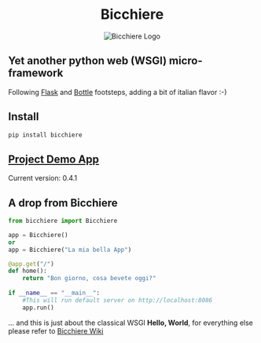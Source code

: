 
<h1 align="center">Bicchiere</h1>


<p align="center"><img title="Un bel bicchiere di Campari" src="https://bicchiere.eu.pythonanywhere.com/static/img/bicchiere-rosso-2.jpg" alt="Bicchiere Logo"/></p>

## Yet another python web (WSGI) micro-framework

Following [Flask](https://flask.palletsprojects.com/en/2.1.x/) and [Bottle](https://bottlepy.org/docs/dev/) footsteps, adding a bit of italian flavor :-)

## Install  
```bash
pip install bicchiere
```

## [Project Demo App](https://bicchiere.eu.pythonanywhere.com)

Current version: 0.4.1

## A drop from Bicchiere

```python
from bicchiere import Bicchiere

app = Bicchiere()
or
app = Bicchiere("La mia bella App")

@app.get("/")
def home():
    return "Bon giorno, cosa bevete oggi?"
    
if __name__ == "__main__":
    #This will run default server on http://localhost:8086
    app.run()
```

... and this is just about the classical WSGI **Hello, World**, for everything else please refer to [Bicchiere Wiki](https://github.com/sandy98/bicchiere/wiki)

